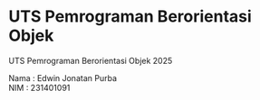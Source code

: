 # UTS Pemrograman Berorientasi Objek
 UTS Pemrograman Berorientasi Objek 2025

 Nama : Edwin Jonatan Purba <br>
 NIM  : 231401091

